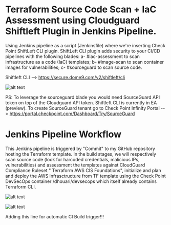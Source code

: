 # Terraform Source Code Scan + IaC Assessment using Cloudguard Shiftleft Plugin in Jenkins Pipeline. 

Using Jenkins pipeline as a script (Jenkinsfile) where we're inserting Check Point ShiftLeft CLI plugin. 
ShiftLeft CLI plugin adds security to your CI/CD pipelines with the following blades:
  a- #iac-assessment to scan infrastructure as a code (IaC) templates;
  b- #image-scan to scan container images for vulnerabilities;
  c- #sourceguard to scan source code.

Shiftleft CLI --> https://secure.dome9.com/v2/shiftleft/cli

![alt text](https://github.com/etcheby/ShiftLeft-Terraform-IaC-Scan/blob/master/shiftleft-cli.png?raw=true)

PS: To leverage the sourceguard blade you would need SourceGuard API token on top of the Cloudguard API token. 
    Shiftleft CLI is currently in EA (preview). To create SourceGuard tenant go to Check Point Infinity Portal --> https://portal.checkpoint.com/Dashboard/Try/SourceGuard 


# Jenkins Pipeline Workflow 
This Jenkins pipeline is triggered by "Commit" to my GitHub repository hosting the Terraform template. In the build stages, we will respectively scan source code (look for harcoded credentials, malicious IPs, vulnerabilities) and assessment the templates against CloudGuard Compliance Ruleset " Terraform AWS CIS Foundations", initialize and plan and deploy the AWS infrasctructure from TF template using the Check Point DevSecOps container /dhouari/devsecops which itself already contains Terraform CLI.   

![alt text](https://github.com/etcheby/ShiftLeft-Terraform-IaC-Scan/blob/master/shiftleft-jenkins.png?raw=true)

![alt text](https://github.com/etcheby/ShiftLeft-Terraform-IaC-Scan/blob/master/CP-DevSecOps.png?raw=true)

Adding this line for automatic CI Build trigger!!!
